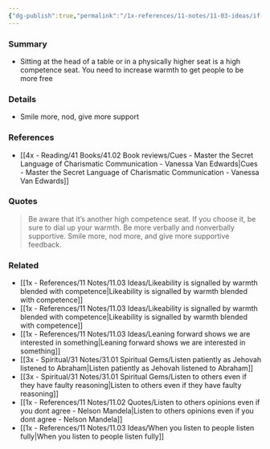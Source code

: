 ```yaml
---
{"dg-publish":true,"permalink":"/1x-references/11-notes/11-03-ideas/if-you-are-in-a-position-of-prominence-you-need-to-show-more-warmth/","title":"If you are in a position of prominence, you need to show more warmth","created":"2024-08-18T12:11:13.115+03:00","updated":"2024-08-18T19:47:24.938+03:00"}
---
```



### Summary
- Sitting at the head of a table or in a physically higher seat is a high competence seat. You need to increase warmth to get people to be more free

### Details
- Smile more, nod, give more support

### References
- [[4x - Reading/41 Books/41.02 Book reviews/Cues - Master the Secret Language of Charismatic Communication - Vanessa Van Edwards\|Cues - Master the Secret Language of Charismatic Communication - Vanessa Van Edwards]]

### Quotes
> Be aware that it’s another high competence seat. If you choose it, be sure to dial up your warmth. Be more verbally and nonverbally supportive. Smile more, nod more, and give more supportive feedback.

### Related
- [[1x - References/11 Notes/11.03 Ideas/Likeability is signalled by warmth blended with competence\|Likeability is signalled by warmth blended with competence]]
- [[1x - References/11 Notes/11.03 Ideas/Likeability is signalled by warmth blended with competence\|Likeability is signalled by warmth blended with competence]]
- [[1x - References/11 Notes/11.03 Ideas/Leaning forward shows we are interested in something\|Leaning forward shows we are interested in something]]
- [[3x - Spiritual/31 Notes/31.01 Spiritual Gems/Listen patiently as Jehovah listened to Abraham\|Listen patiently as Jehovah listened to Abraham]]
- [[3x - Spiritual/31 Notes/31.01 Spiritual Gems/Listen to others even if they have faulty reasoning\|Listen to others even if they have faulty reasoning]]
- [[1x - References/11 Notes/11.02 Quotes/Listen to others opinions even if you dont agree - Nelson Mandela\|Listen to others opinions even if you dont agree - Nelson Mandela]]
- [[1x - References/11 Notes/11.03 Ideas/When you listen to people listen fully\|When you listen to people listen fully]]